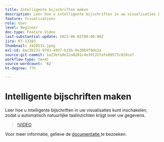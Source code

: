 ```yaml
---
title: Intelligente bijschriften maken
description: Leer hoe u intelligente bijschriften in uw visualisaties kunt inschakelen, zodat u automatisch natuurlijke taalinzichten krijgt over uw gegevens.
feature: Visualizations
role: User
level: Beginner
doc-type: Feature Video
last-substantial-update: 2023-06-02T00:00:00Z
jira: KT-13383
thumbnail: 3420131.jpeg
exl-id: 0ac3b231-97d3-4937-b15b-0e30b4f9de2a
source-git-commit: 1a23bfa0e22a8201c4e39131fafe09573c829ce7
workflow-type: tm+mt
source-wordcount: '62'
ht-degree: 77%

---
```


# Intelligente bijschriften maken

Leer hoe u intelligente bijschriften in uw visualisaties kunt inschakelen, zodat u automatisch natuurlijke taalinzichten krijgt over uw gegevens.

>[!VIDEO](https://video.tv.adobe.com/v/3420131/?learn=on)

Voor meer informatie, gelieve de [ documentatie ](https://experienceleague.adobe.com/docs/analytics-platform/using/cja-workspace/visualizations/intelligent-captions.html?lang=en) te bezoeken.
